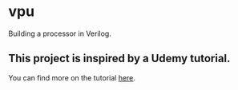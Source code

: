 # vpu
Building a processor in Verilog.

## This project is inspired by a Udemy tutorial.
You can find more on the tutorial [here](https://www.udemy.com/course/building-a-processor-with-verilog-hdl-from-scratch/).